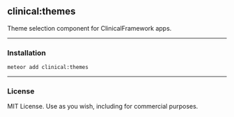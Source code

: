 ## clinical:themes  
Theme selection component for ClinicalFramework apps.

------------------------
### Installation

````
meteor add clinical:themes
````


------------------------
### License

MIT License. Use as you wish, including for commercial purposes.  
